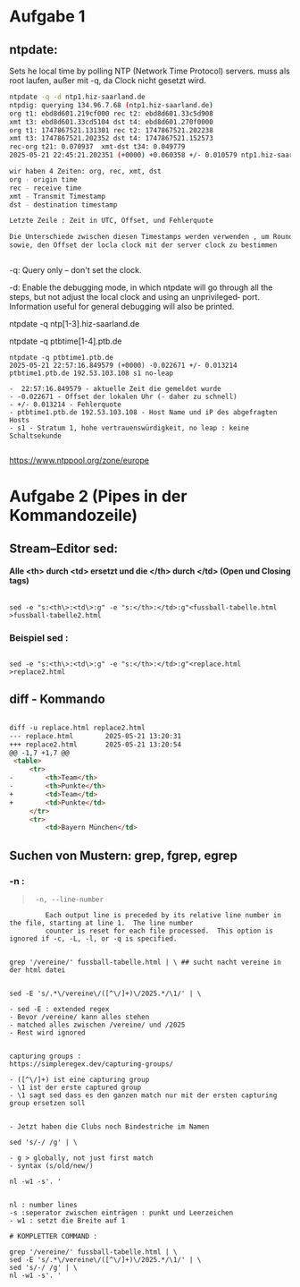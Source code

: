 # Aufgabe 1
## ntpdate:

Sets he local time by polling NTP (Network Time Protocol) servers. 
muss als root laufen, außer mit -q, da Clock nicht gesetzt wird.

```bash
ntpdate -q -d ntp1.hiz-saarland.de
ntpdig: querying 134.96.7.68 (ntp1.hiz-saarland.de)
org t1: ebd8d601.219cf000 rec t2: ebd8d601.33c5d908
xmt t3: ebd8d601.33cd5104 dst t4: ebd8d601.270f0000
org t1: 1747867521.131301 rec t2: 1747867521.202238
xmt t3: 1747867521.202352 dst t4: 1747867521.152573
rec-org t21: 0.070937  xmt-dst t34: 0.049779
2025-05-21 22:45:21.202351 (+0000) +0.060358 +/- 0.010579 ntp1.hiz-saarland.de 134.96.7.68 s2 no-leap

wir haben 4 Zeiten: org, rec, xmt, dst
org - origin time
rec - receive time 
xmt - Transmit Timestamp 
dst - destination timestamp 

Letzte Zeile : Zeit in UTC, Offset, und Fehlerquote

Die Unterschiede zwischen diesen Timestamps werden verwenden , um Round-Trip Zeiten zu berechnen
sowie, den Offset der locla clock mit der server clock zu bestimmen



```


-q: Query only – don't set the clock.

-d: Enable  the debugging mode, in which ntpdate will go through all
the steps, but not adjust the local clock and using an  unprivileged‐
  port.  Information useful for general debugging will also
be printed.

ntpdate -q ntp[1-3].hiz-saarland.de

ntpdate -q ptbtime[1-4].ptb.de

```shell
ntpdate -q ptbtime1.ptb.de
2025-05-21 22:57:16.849579 (+0000) -0.022671 +/- 0.013214 ptbtime1.ptb.de 192.53.103.108 s1 no-leap

-  22:57:16.849579 - aktuelle Zeit die gemeldet wurde
- -0.022671 - Offset der lokalen Uhr (- daher zu schnell)
- +/- 0.013214 - Fehlerquote
- ptbtime1.ptb.de 192.53.103.108 - Host Name und iP des abgefragten Hosts
- s1 - Stratum 1, hohe vertrauenswürdigkeit, no leap : keine Schaltsekunde


```




https://www.ntppool.org/zone/europe

# Aufgabe 2 (Pipes in der Kommandozeile)

## Stream–Editor sed:
#### Alle <th\> durch <td\> ersetzt und die </th\> durch </td\>  (Open und Closing tags)

```shell

sed -e "s:<th\>:<td\>:g" -e "s:</th>:</td>:g"<fussball-tabelle.html >fussball-tabelle2.html

```

### Beispiel sed :
```shell

sed -e "s:<th\>:<td\>:g" -e "s:</th>:</td>:g"<replace.html >replace2.html 
```




## diff - Kommando
```html

diff -u replace.html replace2.html                                                                                                                                          ─╯
--- replace.html        2025-05-21 13:20:31
+++ replace2.html       2025-05-21 13:20:54
@@ -1,7 +1,7 @@
 <table>
     <tr>
-        <th>Team</th>
-        <th>Punkte</th>
+        <td>Team</td>
+        <td>Punkte</td>
     </tr>
     <tr>
         <td>Bayern München</td>

```

## Suchen von Mustern: grep, fgrep, egrep

### -n :

>      -n, --line-number
             Each output line is preceded by its relative line number in the file, starting at line 1.  The line number
             counter is reset for each file processed.  This option is ignored if -c, -L, -l, or -q is specified.



```shell

grep '/vereine/' fussball-tabelle.html | \ ## sucht nacht vereine in der html datei


sed -E 's/.*\/vereine\/([^\/]+)\/2025.*/\1/' | \  

- sed -E : extended regex
- Bevor /vereine/ kann alles stehen
- matched alles zwischen /vereine/ und /2025
- Rest wird ignored


capturing groups :
https://simpleregex.dev/capturing-groups/

- ([^\/]+) ist eine capturing group
- \1 ist der erste captured group
- \1 sagt sed dass es den ganzen match nur mit der ersten capturing group ersetzen soll


- Jetzt haben die Clubs noch Bindestriche im Namen

sed 's/-/ /g' | \

- g > globally, not just first match 
- syntax (s/old/new/)

nl -w1 -s'. '


nl : number lines 
-s :seperator zwischen einträgen : punkt und Leerzeichen 
- w1 : setzt die Breite auf 1

```


```shell
# KOMPLETTER COMMAND :

grep '/vereine/' fussball-tabelle.html | \
sed -E 's/.*\/vereine\/([^\/]+)\/2025.*/\1/' | \
sed 's/-/ /g' | \
nl -w1 -s'. '

```


  
  

  










